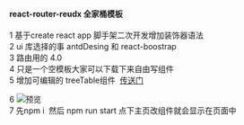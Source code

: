 #### react-router-reudx 全家桶模板  
 1 基于create react app 脚手架二次开发增加装饰器语法   
 2 ui 库选择的事 antdDesing 和 react-boostrap   
 3 路由用的 4.0  
 4 只是一个空模板大家可以下载下来自由写组件   
 5 增加可编辑的 treeTable组件
  [传送门](https://yuhaiyang1.github.io/home/)  
  
 6 ![预览](http://wx3.sinaimg.cn/mw690/0060lm7Tly1fqa0m7ppn5j30z30dsjtc.jpg)  
 7 先npm i  然后 npm run start 点下主页改组件就会显示在页面中
 
